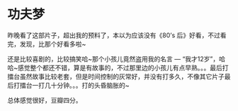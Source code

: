 # 功夫梦

昨晚看了这部片子，超出我的预料了，本以为应该没有《80’s 后》好看，不过看完，发现，比那个好看多啦~

还是比较喜剧的，比较搞笑哈~那个小孩儿竟然盗用我的名言 — “我才12岁”，哈哈~感觉整个都还不错，算是有故事的，不过那里边的小孩儿有点早熟。。。最后打擂台虽然故事比较老套，但是时间控制的灰常好，并没有打多久，不像其它片子最后打擂台一打几十分钟。。。打的头昏脑胀的~

总体感觉很好，豆瓣四分。
